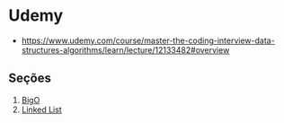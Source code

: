 # Udemy

* https://www.udemy.com/course/master-the-coding-interview-data-structures-algorithms/learn/lecture/12133482#overview

## Seções
1. [BigO](udemy/bigo.md)
2. [Linked List](udemy/linkedlist.md)